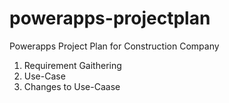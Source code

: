 # powerapps-projectplan
Powerapps Project Plan for Construction Company

1) Requirement Gaithering
2) Use-Case
3) Changes to Use-Caase
